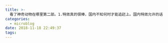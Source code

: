 ```yaml
---
title: >-
  看了神奇动物在哪里第二部。1.特效真的很棒，国内不知何时才能追赶上。国内特效允许的话，武侠世界未必没有魔法世界来的精彩。2.西方建筑以石头作为材料，的确比东方以木材作为材料有优越性，不说美观度，至少从耐用度来讲。3.英国电影也喜欢拿他国女性来当绿叶，这次又是拿个亚裔女性充当一个完全没有灵魂的花瓶角色，感觉很low。我对这个倒挺敏感，可能是因为我是个亚裔男性？。4.英国不知道为什么会有腐的传统？5.神奇动物系列连续性有点强。对观众来说感受太差，看第二部的时候第一部的很多细节我已经忘记了，而第二部感觉又完全是为第三部铺垫的，每一部的上映周期起码是一两年。看第三部的时候估计之前的剧情很多都忘了。6.纽特应该是以牛顿为原型的吧，西方有对待探索欲的尊崇。直到今天，中国还是缺乏赛先生啊。7.第一部是和一个可爱的妹子一起看的，不知道她还好吗。
categories:
  - microblog
date: 2018-11-18 22:49:37
tags:
---
```

